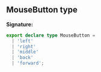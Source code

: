 ## MouseButton type

**Signature:**

```typescript
export declare type MouseButton =
  | 'left'
  | 'right'
  | 'middle'
  | 'back'
  | 'forward';
```
